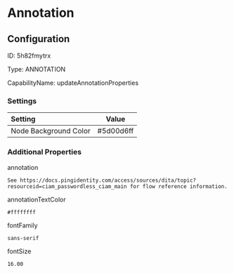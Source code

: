 # Annotation
## Configuration
ID:  5h82fmytrx

Type: ANNOTATION 

CapabilityName: updateAnnotationProperties

### Settings
| Setting | Value  |
| :------------------------ | ---------------------------------------- |
| Node Background Color | #5d00d6ff | 






### Additional Properties
annotation
```string 
See https://docs.pingidentity.com/access/sources/dita/topic?resourceid=ciam_passwordless_ciam_main for flow reference information.
```


annotationTextColor
```html 
#ffffffff
```


fontFamily
```string 
sans-serif
```


fontSize
```float64 
16.00
```




